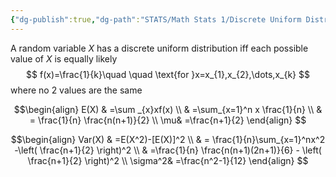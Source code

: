 ```yaml
---
{"dg-publish":true,"dg-path":"STATS/Math Stats 1/Discrete Uniform Distribution.md","permalink":"/stats/math-stats-1/discrete-uniform-distribution/","created":"2024-11-14T16:14:37.768-05:00","updated":"2025-07-07T18:02:31.305-04:00"}
---
```


A random variable $X$ has a discrete uniform distribution iff each possible value of $X$ is equally likely
$$
f(x)=\frac{1}{k}\quad \quad \text{for }x=x_{1},x_{2},\dots,x_{k}
$$
where no 2 values are the same

$$\begin{align}
E(X) & =\sum _{x}xf(x)  \\
 & =\sum_{x=1}^n x \frac{1}{n} \\
 & = \frac{1}{n} \frac{n(n+1)}{2} \\
 \mu& =\frac{n+1}{2}
\end{align}
$$

$$\begin{align}
Var(X) & =E(X^2)-[E(X)]^2 \\
 & = \frac{1}{n}\sum_{x=1}^nx^2 -\left( \frac{n+1}{2} \right)^2 \\
 & =\frac{1}{n} \frac{n(n+1)(2n+1)}{6} - \left( \frac{n+1}{2} \right)^2 \\
 \sigma^2& =\frac{n^2-1}{12}
\end{align}
$$


